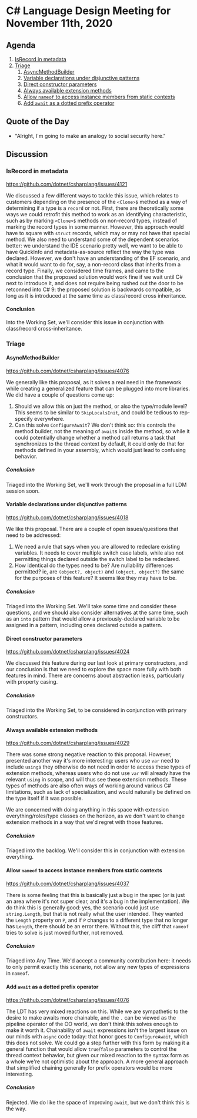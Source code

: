 # C# Language Design Meeting for November 11th, 2020

## Agenda

1. [IsRecord in metadata](#isrecord-in-metadata)
2. [Triage](#triage)
    1. [AsyncMethodBuilder](#asyncmethodbuilder)
    2. [Variable declarations under disjunctive patterns](#variable-declarations-under-disjunctive-patterns)
    3. [Direct constructor parameters](#direct-constructor-parameters)
    4. [Always available extension methods](#always-available-extension-methods)
    5. [Allow `nameof` to access instance members from static contexts](#allow-nameof-to-access-instance-members-from-static-contexts)
    6. [Add `await` as a dotted prefix operator](#add-await-as-a-dotted-prefix-operator)

## Quote of the Day

- "Alright, I'm going to make an analogy to social security here."

## Discussion

### IsRecord in metadata

https://github.com/dotnet/csharplang/issues/4121

We discussed a few different ways to tackle this issue, which relates to customers depending on the presence of the `<Clone>$` method
as a way of determining if a type is a `record` or not. First, there are theoretically some ways we could retrofit this method to work
as an identifying characteristic, such as by marking `<Clone>$` methods on non-record types, instead of marking the record types in
some manner. However, this approach would have to square with `struct` records, which may or may not have that special method. We also need
to understand some of the dependent scenarios better: we understand the IDE scenario pretty well, we want to be able to have QuickInfo
and metadata-as-source reflect the way the type was declared. However, we don't have an understanding of the EF scenario, and what it
would want to do for, say, a non-record class that inherits from a record type. Finally, we considered time frames, and came to the
conclusion that the proposed solution would work fine if we wait until C# next to introduce it, and does not require being rushed out the
door to be retconned into C# 9: the proposed solution is backwards compatible, as long as it is introduced at the same time as
class/record cross inheritance.

#### Conclusion

Into the Working Set, we'll consider this issue in conjunction with class/record cross-inheritance.

### Triage

#### AsyncMethodBuilder

https://github.com/dotnet/csharplang/issues/4076

We generally like this proposal, as it solves a real need in the framework while creating a generalized feature that can be plugged into
more libraries. We did have a couple of questions come up:
1. Should we allow this on just the method, or also the type/module level? This seems to be similar to `SkipLocalsInit`, and could be
tedious to rep-specify everywhere.
2. Can this solve `ConfigureAwait`? We don't think so: this controls the method builder, not the meaning of `await`s inside the method,
so while it could potentially change whether a method call returns a task that synchronizes to the thread context by default, it could
only do that for methods defined in your assembly, which would just lead to confusing behavior.

##### Conclusion

Triaged into the Working Set, we'll work through the proposal in a full LDM session soon.

#### Variable declarations under disjunctive patterns

https://github.com/dotnet/csharplang/issues/4018

We like this proposal. There are a couple of open issues/questions that need to be addressed:
1. We need a rule that says when you are allowed to redeclare existing variables. It needs to cover multiple switch case labels, while
also not permitting things declared outside the switch label to be redeclared.
2. How identical do the types need to be? Are nullability differences permitted? ie, are `(object?, object)` and `(object, object?)` the
same for the purposes of this feature? It seems like they may have to be.

##### Conclusion

Triaged into the Working Set. We'll take some time and consider these questions, and we should also consider alternatives at the same time,
such as an `into` pattern that would allow a previously-declared variable to be assigned in a pattern, including ones declared outside a
pattern.

#### Direct constructor parameters

https://github.com/dotnet/csharplang/issues/4024

We discussed this feature during our last look at primary constructors, and our conclusion is that we need to explore the space more fully
with both features in mind. There are concerns about abstraction leaks, particularly with property casing.

##### Conclusion

Triaged into the Working Set, to be considered in conjunction with primary constructors.

#### Always available extension methods

https://github.com/dotnet/csharplang/issues/4029

There was some strong negative reaction to this proposal. However, presented another way it's more interesting: users who use `var` need
to include `using`s they otherwise do not need in order to access these types of extension methods, whereas users who do not use `var`
will already have the relevant `using` in scope, and will thus see these extension methods. These types of methods are also often ways of
working around various C# limitations, such as lack of specialization, and would naturally be defined on the type itself if it was possible.

We are concerned with doing anything in this space with extension everything/roles/type classes on the horizon, as we don't want to change
extension methods in a way that we'd regret with those features.

##### Conclusion

Triaged into the backlog. We'll consider this in conjunction with extension everything.

#### Allow `nameof` to access instance members from static contexts

https://github.com/dotnet/csharplang/issues/4037

There is some feeling that this is basically just a bug in the spec (or is just an area where it's not super clear, and it's a bug in the
implementation). We do think this is generally good: yes, the scenario could just use `string.Length`, but that is not really what the user
intended. They wanted the `Length` property on `P`, and if `P` changes to a different type that no longer has `Length`, there should be an
error there. Without this, the cliff that `nameof` tries to solve is just moved further, not removed.

##### Conclusion

Triaged into Any Time. We'd accept a community contribution here: it needs to only permit exactly this scenario, not allow any new types of
expressions in `nameof`.

#### Add `await` as a dotted prefix operator

https://github.com/dotnet/csharplang/issues/4076

The LDT has very mixed reactions on this. While we are sympathetic to the desire to make awaits more chainable, and the `.` can be viewed
as the pipeline operator of the OO world, we don't think this solves enough to make it worth it. Chainability of `await` expressions
isn't the largest issue on our minds with `async` code today: that honor goes to `ConfigureAwait`, which this does not solve. We could go
a step further with this form by making it a general function that would allow `true`/`false` parameters to control the thread context
behavior, but given our mixed reaction to the syntax form as a whole we're not optimistic about the approach. A more general approach that
simplified chaining generally for prefix operators would be more interesting.

##### Conclusion

Rejected. We do like the space of improving `await`, but we don't think this is the way.
